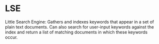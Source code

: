 # LSE
Little Search Engine: Gathers and indexes keywords that appear in a set of plain text documents. Can also search for user-input keywords against the index and return a list of matching documents in which these keywords occur.
